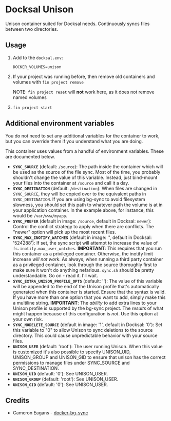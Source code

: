 # Docksal Unison

Unison container suited for Docksal needs. Continuously syncs files between two directories. 

## Usage

1. Add to the `docksal.env`:

    ```
    DOCKER_VOLUMES=unison
    ```

1. If your project was running before, then remove old containers and volumes with `fin project remove`

    NOTE: `fin project reset` will **not** work here, as it does not remove named volumes
1. `fin project start`

## Additional environment variables

You do not need to set any additional variables for the container to work,
but you can override them if you understand what you are doing.

This container uses values from a handful of environment variables. These are
documented below.

  * **`SYNC_SOURCE`** (default: `/source`): The path inside the container which
    will be used as the source of the file sync. Most of the time, you probably
    shouldn't change the value of this variable. Instead, just bind-mount your
    files into the container at `/source` and call it a day.
  * **`SYNC_DESTINATION`** (default: `/destination`): When files are changed in
    `SYNC_SOURCE`, they will be copied over to the equivalent paths in `SYNC_DESTINATION`.
    If you are using bg-sync to avoid filesystem slowness, you should set this
    path to whatever path the volume is at in your application container. In the
    example above, for instance, this would be `/var/www/myapp`.
  * **`SYNC_PREFER`** (default in image: `/source`, default in Docksal: `newer`):
  Control the conflict strategy to apply when there are conflicts. The "newer"
  option will pick up the most recent files.
  * **`SYNC_MAX_INOTIFY_WATCHES`** (default in image: '', default in Docksal: '524288'): If set, the sync script will
    attempt to increase the value of `fs.inotify.max_user_watches`. **IMPORTANT**:
    This requires that you run this container as a privileged container. Otherwise,
    the inotify limit increase *will not work*. As always, when running a third
    party container as a privileged container, look through the source thoroughly
    first to make sure it won't do anything nefarious. `sync.sh` should be pretty
    understandable. Go on - read it. I'll wait.
  * **`SYNC_EXTRA_UNISON_PROFILE_OPTS`** (default: ''): The value of this variable
    will be appended to the end of the Unison profile that's automatically generated
    when this container is started. Ensure that the syntax is valid. If you have
    more than one option that you want to add, simply make this a multiline string.
    **IMPORTANT**: The *ability* to add extra lines to your Unison profile is
    supported by the bg-sync project. The *results* of what might happen because
    of this configuration is *not*. Use this option at your own risk.
  * **`SYNC_NODELETE_SOURCE`** (default in image: '1', default in Docksal: '0'): Set this variable to "0" to allow
    Unison to sync deletions to the source directory. This could cause unpredictable
    behavior with your source files.
  * **`UNISON_USER`** (default: 'root'): The user running Unison. When this value
    is customized it's also possible to specify UNISON_UID, UNISON_GROUP and
    UNISON_GID to ensure that unison has the correct permissions to manage files
    under SYNC_SOURCE and SYNC_DESTINATION.
  * **`UNISON_UID`** (default: '0'): See UNISON_USER.
  * **`UNISON_GROUP`** (default: 'root'): See UNISON_USER.
  * **`UNISON_GID`** (default: '0'): See UNISON_USER.

## Credits

* Cameron Eagans - [docker-bg-sync](https://github.com/cweagans/docker-bg-sync)
